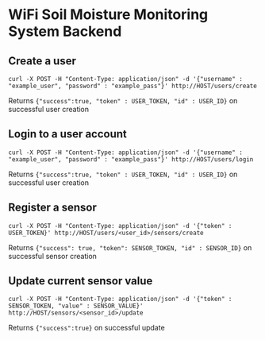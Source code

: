 # WiFi Soil Moisture Monitoring System Backend

## Create a user

`curl -X POST -H "Content-Type: application/json" -d '{"username" : "example_user", "password" : "example_pass"}' http://HOST/users/create`

Returns `{"success":true, "token" : USER_TOKEN, "id" : USER_ID}` on successful user creation

## Login to a user account

`curl -X POST -H "Content-Type: application/json" -d '{"username" : "example_user", "password" : "example_pass"}' http://HOST/users/login`

Returns `{"success":true, "token" : USER_TOKEN, "id" : USER_ID}` on successful user creation 

## Register a sensor

`curl -X POST -H "Content-Type: application/json" -d '{"token" : USER_TOKEN}' http://HOST/users/<user_id>/sensors/create`

Returns `{"success": true, "token": SENSOR_TOKEN, "id" : SENSOR_ID}` on successful sensor creation

## Update current sensor value

`curl -X POST -H "Content-Type: application/json" -d '{"token" : SENSOR_TOKEN, "value" : SENSOR_VALUE}' http://HOST/sensors/<sensor_id>/update`

Returns `{"success":true}` on successful update
